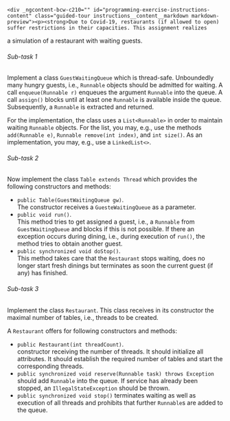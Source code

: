 <jhi-programming-exercise-instructions _ngcontent-bcw-c242="" _nghost-bcw-c210=""><div _ngcontent-bcw-c210="" class="instructions__content border-0 ng-star-inserted">
    <jhi-programming-exercise-instructions-step-wizard _ngcontent-bcw-c210="" _nghost-bcw-c209=""><div _ngcontent-bcw-c209="" class="card-second-header" hidden="">
    <div _ngcontent-bcw-c209="" class="stepwizard">
        <div _ngcontent-bcw-c209="" class="stepwizard-row">
            <div _ngcontent-bcw-c209="" class="stepwizard-title">
                Tasks:
            </div>
            <!---->
        </div>
    </div>
</div>
</jhi-programming-exercise-instructions-step-wizard>
    
    <div _ngcontent-bcw-c210="" id="programming-exercise-instructions-content" class="guided-tour instructions__content__markdown markdown-preview"><p><strong>Due to Covid-19, restaurants (if allowed to open) suffer restrictions in their capacities. This assignment realizes
a simulation of a restaurant with waiting guests.</strong></p>
<h6 id="subtask1">Sub-task 1 </h6>
<p>Implement a class <code>GuestWaitingQueue</code> which is thread-safe.
Unboundedly many hungry guests, i.e., <code>Runnable</code> objects should be admitted for waiting.
A call <code>enqueue(Runnable r)</code> enqueues the argument <code>Runnable</code> into the queue.
A call <code>assign()</code> blocks until at least one <code>Runnable</code> is available inside the queue.
Subsequently, a <code>Runnable</code> is extracted and returned.</p>
<p>For the implementation, the class uses a <code>List&lt;Runnable&gt;</code> in order to maintain waiting <code>Runnable</code> objects.
For the list, you may, e.g., use the methods <code>add(Runnable e)</code>, <code>Runnable remove(int index)</code>, and <code>int size()</code>.
As an implementation, you may, e.g., use a <code>LinkedList&lt;&gt;</code>.</p>
<h6 id="subtask2">Sub-task 2</h6>
<p>Now implement the class <code>Table extends Thread</code> which provides the following constructors and methods:</p>
<ul>
<li><code>public Table(GuestWaitingQueue gw)</code>. <br> 
The constructor receives a <code>GuesteWaitingQueue</code> as a parameter.</li>
<li><code>public void run()</code>. <br>
This method tries to get assigned a guest, i.e., a <code>Runnable</code> from <code>GuestWaitingQueue</code> and blocks if this is not possible.
If there an exception occurs during dining, i.e., during execution of <code>run()</code>, the method tries to 
obtain another guest.</li>
<li><code>public synchronized void doStop()</code>. <br>
This method takes care that the <code>Restaurant</code> stops waiting, does no longer start fresh dinings but terminates as soon the current guest (if any) has finished.</li>
</ul>
<h6 id="subtask3">Sub-task 3 </h6>
<p>Implement the class <code>Restaurant</code>. This class receives in its constructor the maximal number of
tables, i.e., threads to be created.</p>
<p>A <code>Restaurant</code> offers for following constructors and methods:</p>
<ul>
<li><code>public Restaurant(int threadCount)</code>. <br>
constructor receiving the number of threads. It should initialize all attributes. 
It should establish the required number of tables and start the corresponding threads.</li>
<li><code>public synchronized void reserve(Runnable task) throws Exception</code> should add <code>Runnable</code> into the queue.
If service has already been stopped, an <code>IllegalStateException</code> should be thrown.</li>
<li><code>public synchronized void stop()</code> terminates waiting as well as execution of all threads and prohibits that further <code>Runnable</code>s are added to the queue.</li>
</ul></div>
</div><!---->
<!---->
</jhi-programming-exercise-instructions>
